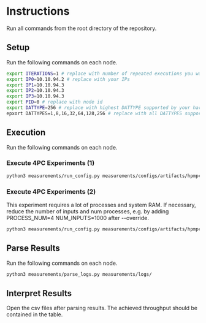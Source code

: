 # Instructions

Run all commands from the root directory of the repository. 

## Setup

Run the following commands on each node.

```sh
export ITERATIONS=1 # replace with number of repeated executions you want to run
export IP0=10.10.94.2 # replace with your IPs
export IP1=10.10.94.3
export IP2=10.10.94.3
export IP3=10.10.94.3
export PID=0 # replace with node id
export DATTYPE=256 # replace with highest DATTYPE supported by your hardware
epxort DATTYPES=1,8,16,32,64,128,256 # replace with all DATTYPES supported by your hardware
```


## Execution

Run the following commands on each node.


### Execute 4PC Experiments (1)
```sh
python3 measurements/run_config.py measurements/configs/artifacts/hpmpc/figure10/aes_latency.conf -i $ITERATIONS -a $IP0 -b $IP1 -c $IP2 -d $IP3-p $PID --override DATTYPE=$DATTYPES
```

### Execute 4PC Experiments (2)

This experiment requires a lot of processes and system RAM. If necessary, reduce the number of inputs and num processes, e.g. by adding PROCESS_NUM=4 NUM_INPUTS=1000 after --override.

```sh
python3 measurements/run_config.py measurements/configs/artifacts/hpmpc/figure10/vector_matrix.conf -i $ITERATIONS -a $IP0 -b $IP1 -c $IP2 -d $IP3-p $PID --override DATTYPE=$DATTYPE
```

## Parse Results

Run the following commands on each node.

```sh
python3 measurements/parse_logs.py measurements/logs/
```

## Interpret Results

Open the csv files after parsing results. The achieved throughput should be contained in the table.
